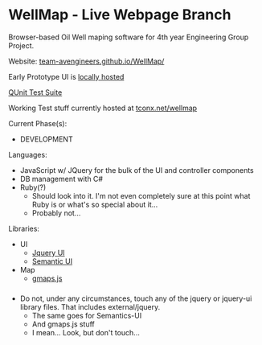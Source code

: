 WellMap - Live Webpage Branch
=======

Browser-based Oil Well maping software for 4th year Engineering Group Project.

Website: [team-avengineers.github.io/WellMap/](http://team-avengineers.github.io/WellMap/)

Early Prototype UI is [locally hosted](http://team-avengineers.github.io/WellMap/well_map.html)

[QUnit Test Suite](http://team-avengineers.github.io/WellMap/qunit)

Working Test stuff currently hosted at [tconx.net/wellmap](http://tconx.net/wellmap/)

Current Phase(s):
* DEVELOPMENT


Languages:

* JavaScript w/ JQuery for the bulk of the UI and controller components
* DB management with C#
* Ruby(?)
	* Should look into it.  I'm not even completely sure at this point what Ruby is or what's so special about it...
	* Probably not...

Libraries:

* UI
	* [Jquery UI](https://github.com/jquery/jquery-ui)
	* [Semantic UI](https://github.com/Semantic-Org/Semantic-UI)
* Map
	* [gmaps.js](https://github.com/hpneo/gmaps)

### <style color="#ff0000">DO NOT</style>

* Do not, under any circumstances, touch any of the jquery or jquery-ui library files.  That includes external/jquery.
  * The same goes for Semantics-UI
  * And gmaps.js stuff
  * I mean...  Look, but don't touch...
